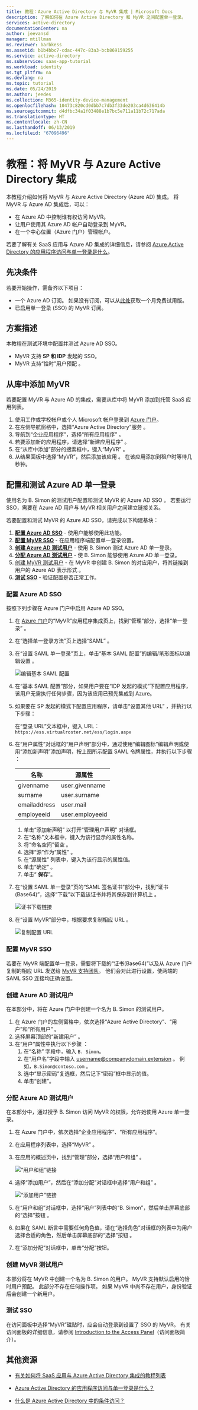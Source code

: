 ```yaml
---
title: 教程：Azure Active Directory 与 MyVR 集成 | Microsoft Docs
description: 了解如何在 Azure Active Directory 和 MyVR 之间配置单一登录。
services: active-directory
documentationCenter: na
author: jeevansd
manager: mtillman
ms.reviewer: barbkess
ms.assetid: b1b4bbc7-cdac-447c-83a3-bcb869159255
ms.service: active-directory
ms.subservice: saas-app-tutorial
ms.workload: identity
ms.tgt_pltfrm: na
ms.devlang: na
ms.topic: tutorial
ms.date: 05/24/2019
ms.author: jeedes
ms.collection: M365-identity-device-management
ms.openlocfilehash: 10473c820cd0dbb7c7db3f33de203ca4d636414b
ms.sourcegitcommit: d4dfbc34a1f03488e1b7bc5e711a11b72c717ada
ms.translationtype: HT
ms.contentlocale: zh-CN
ms.lasthandoff: 06/13/2019
ms.locfileid: "67096496"
---
```

# <a name="tutorial-integrate-myvr-with-azure-active-directory"></a>教程：将 MyVR 与 Azure Active Directory 集成

本教程介绍如何将 MyVR 与 Azure Active Directory (Azure AD) 集成。 将 MyVR 与 Azure AD 集成后，可以：

* 在 Azure AD 中控制谁有权访问 MyVR。
* 让用户使用其 Azure AD 帐户自动登录到 MyVR。
* 在一个中心位置（Azure 门户）管理帐户。

若要了解有关 SaaS 应用与 Azure AD 集成的详细信息，请参阅 [Azure Active Directory 的应用程序访问与单一登录是什么](https://docs.microsoft.com/azure/active-directory/active-directory-appssoaccess-whatis)。

## <a name="prerequisites"></a>先决条件

若要开始操作，需备齐以下项目：

* 一个 Azure AD 订阅。 如果没有订阅，可以从[此处](https://azure.microsoft.com/pricing/free-trial/)获取一个月免费试用版。
* 已启用单一登录 (SSO) 的 MyVR 订阅。

## <a name="scenario-description"></a>方案描述

本教程在测试环境中配置并测试 Azure AD SSO。 

* MyVR 支持 **SP 和 IDP** 发起的 SSO。
* MyVR 支持“恰时”用户预配  。

## <a name="adding-myvr-from-the-gallery"></a>从库中添加 MyVR

若要配置 MyVR 与 Azure AD 的集成，需要从库中将 MyVR 添加到托管 SaaS 应用列表。

1. 使用工作或学校帐户或个人 Microsoft 帐户登录到 [Azure 门户](https://portal.azure.com)。
1. 在左侧导航窗格中，选择“Azure Active Directory”服务  。
1. 导航到“企业应用程序”，选择“所有应用程序”   。
1. 若要添加新的应用程序，请选择“新建应用程序”  。
1. 在“从库中添加”部分的搜索框中，键入“MyVR”   。
1. 从结果面板中选择“MyVR”，然后添加该应用  。 在该应用添加到租户时等待几秒钟。

## <a name="configure-and-test-azure-ad-single-sign-on"></a>配置和测试 Azure AD 单一登录

使用名为 B. Simon 的测试用户配置和测试 MyVR 的 Azure AD SSO  。 若要运行 SSO，需要在 Azure AD 用户与 MyVR 相关用户之间建立链接关系。

若要配置和测试 MyVR 的 Azure AD SSO，请完成以下构建基块：

1. **[配置 Azure AD SSO](#configure-azure-ad-sso)** - 使用户能够使用此功能。
1. **[配置 MyVR SSO](#configure-myvr-sso)** - 在应用程序端配置单一登录设置。
1. **[创建 Azure AD 测试用户](#create-an-azure-ad-test-user)** - 使用 B. Simon 测试 Azure AD 单一登录。
1. **[分配 Azure AD 测试用户](#assign-the-azure-ad-test-user)** - 使 B. Simon 能够使用 Azure AD 单一登录。
1. [创建 MyVR 测试用户](#create-myvr-test-user) - 在 MyVR 中创建 B. Simon 的对应用户，将其链接到用户的 Azure AD 表示形式  。
1. **[测试 SSO](#test-sso)** - 验证配置是否正常工作。

### <a name="configure-azure-ad-sso"></a>配置 Azure AD SSO

按照下列步骤在 Azure 门户中启用 Azure AD SSO。

1. 在 [Azure 门户](https://portal.azure.com/)的“MyVR”应用程序集成页上，找到“管理”部分，选择“单一登录”    。
1. 在“选择单一登录方法”页上选择“SAML”   。
1. 在“设置 SAML 单一登录”页上，单击“基本 SAML 配置”的编辑/笔形图标以编辑设置   。

   ![编辑基本 SAML 配置](common/edit-urls.png)

1. 在“基本 SAML 配置”部分，如果用户要在“IDP 发起的模式”下配置应用程序，该用户无需执行任何步骤，因为该应用已预先集成到 Azure。  

1. 如果要在 SP  发起的模式下配置应用程序，请单击“设置其他 URL”  ，并执行以下步骤：

   在“登录 URL”文本框中，键入 URL：  `https://ess.virtualroster.net/ess/login.aspx`

1. 在“用户属性”对话框的“用户声明”部分中，通过使用“编辑图标”编辑声明或使用“添加新声明”添加声明，按上图所示配置 SAML 令牌属性，并执行以下步骤     ：

   | 名称 | 源属性|
   | ---------------| --------------- |
   | givenname | user.givenname |
   | surname | user.surname |
   | emailaddress | user.mail |
   | employeeid | user.employeeid |

   1. 单击“添加新声明”  以打开“管理用户声明”  对话框。
   1. 在“名称”文本框中，键入为该行显示的属性名称。 
   1. 将“命名空间”留空  。
   1. 选择“源”作为“属性”  。
   1. 在“源属性”  列表中，键入为该行显示的属性值。
   1. 单击“确定”  。
   1. 单击“ **保存**”。

1. 在“设置 SAML 单一登录”页的“SAML 签名证书”部分中，找到“证书(Base64)”，选择“下载”以下载该证书并将其保存到计算机上     。

   ![证书下载链接](common/certificatebase64.png)

1. 在“设置 MyVR”部分中，根据要求复制相应 URL  。

   ![复制配置 URL](common/copy-configuration-urls.png)

### <a name="configure-myvr-sso"></a>配置 MyVR SSO

若要在 MyVR  端配置单一登录，需要将下载的“证书(Base64)”以及从 Azure 门户复制的相应 URL 发送给 [MyVR 支持团队](mailto:arno.vandenberg@Kronos.com)。  他们会对此进行设置，使两端的 SAML SSO 连接均正确设置。

### <a name="create-an-azure-ad-test-user"></a>创建 Azure AD 测试用户

在本部分中，将在 Azure 门户中创建一个名为 B. Simon 的测试用户。

1. 在 Azure 门户的左侧窗格中，依次选择“Azure Active Directory”、“用户”和“所有用户”    。
1. 选择屏幕顶部的“新建用户”  。
1. 在“用户”属性中执行以下步骤  ：
   1. 在“名称”  字段中，输入 `B. Simon`。  
   1. 在“用户名”字段中输入 username@companydomain.extension  。 例如，`B.Simon@contoso.com` 。
   1. 选中“显示密码”复选框，然后记下“密码”框中显示的值。  
   1. 单击“创建”。 

### <a name="assign-the-azure-ad-test-user"></a>分配 Azure AD 测试用户

在本部分中，通过授予 B. Simon 访问 MyVR 的权限，允许她使用 Azure 单一登录。

1. 在 Azure 门户中，依次选择“企业应用程序”、“所有应用程序”。  
1. 在应用程序列表中，选择“MyVR”  。
1. 在应用的概述页中，找到“管理”部分，选择“用户和组”   。

   ![“用户和组”链接](common/users-groups-blade.png)

1. 选择“添加用户”，然后在“添加分配”对话框中选择“用户和组”    。

   ![“添加用户”链接](common/add-assign-user.png)

1. 在“用户和组”对话框中，选择“用户”列表中的“B. Simon”，然后单击屏幕底部的“选择”按钮    。
1. 如果在 SAML 断言中需要任何角色值，请在“选择角色”对话框的列表中为用户选择合适的角色，然后单击屏幕底部的“选择”按钮   。
1. 在“添加分配”对话框中，单击“分配”按钮。  

### <a name="create-myvr-test-user"></a>创建 MyVR 测试用户

本部分将在 MyVR 中创建一个名为 B. Simon 的用户。 MyVR 支持默认启用的恰时用户预配。 此部分不存在任何操作项。 如果 MyVR 中尚不存在用户，身份验证后会创建一个新用户。

### <a name="test-sso"></a>测试 SSO

在访问面板中选择“MyVR”磁贴时，应会自动登录到设置了 SSO 的 MyVR。 有关访问面板的详细信息，请参阅 [Introduction to the Access Panel](https://docs.microsoft.com/azure/active-directory/active-directory-saas-access-panel-introduction)（访问面板简介）。

## <a name="additional-resources"></a>其他资源

- [有关如何将 SaaS 应用与 Azure Active Directory 集成的教程列表](https://docs.microsoft.com/azure/active-directory/active-directory-saas-tutorial-list)

- [Azure Active Directory 的应用程序访问与单一登录是什么？](https://docs.microsoft.com/azure/active-directory/active-directory-appssoaccess-whatis)

- [什么是 Azure Active Directory 中的条件访问？](https://docs.microsoft.com/azure/active-directory/conditional-access/overview)
